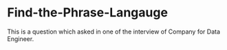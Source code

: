 # Find-the-Phrase-Langauge
This is a question which asked in one of the interview of Company for Data Engineer. 
